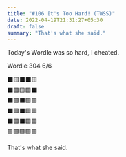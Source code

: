 ```yaml
---
title: "#106 It's Too Hard! (TWSS)"
date: 2022-04-19T21:31:27+05:30
draft: false
summary: "That's what she said."
---
```


Today's Wordle was so hard, I cheated.

Wordle 304 6/6

⬛🟨⬛⬛🟨\
⬛🟩🟨🟩⬛\
⬛🟩⬛🟩🟩\
⬛🟩⬛🟩🟩\
⬛🟩⬛🟩🟩\
🟩🟩🟩🟩🟩

That's what she said.
